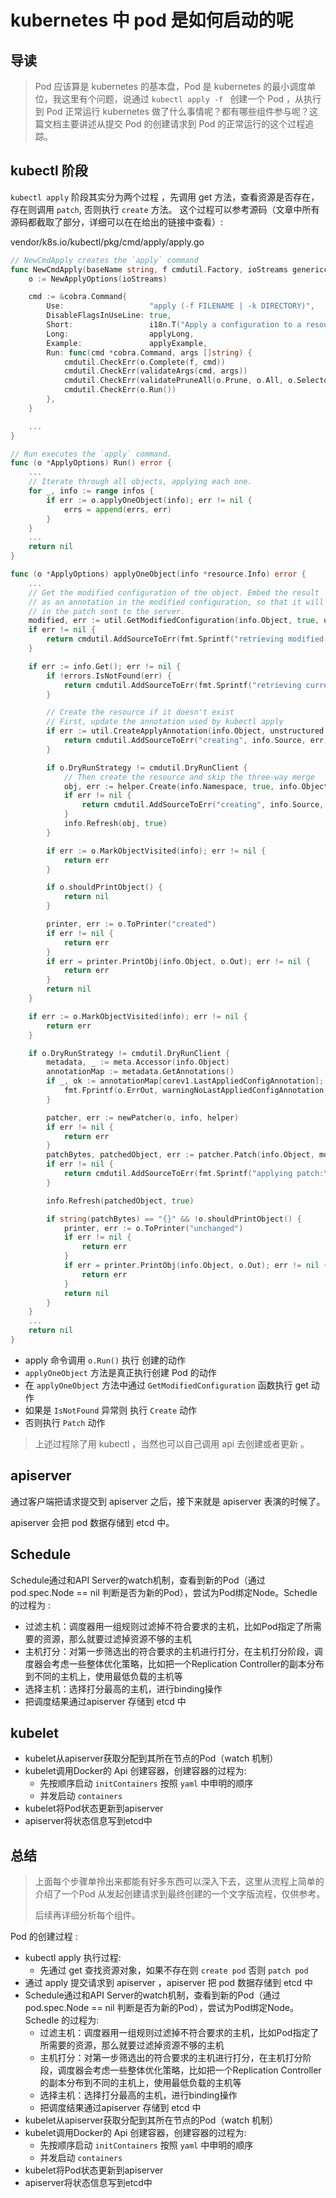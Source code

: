 # kubernetes 中 pod 是如何启动的呢


## 导读
> Pod 应该算是 kubernetes 的基本盘，Pod 是 kubernetes 的最小调度单位，我这里有个问题，说通过 `kubectl apply -f `
> 创建一个 Pod ，从执行到 Pod 正常运行 kubernetes 做了什么事情呢？都有哪些组件参与呢？这篇文档主要讲述从提交 Pod 的创建请求到
>Pod 的正常运行的这个过程追踪。

## kubectl 阶段
`kubectl apply` 阶段其实分为两个过程 ，先调用 get 方法，查看资源是否存在，存在则调用 `patch`, 否则执行 `create` 方法。
这个过程可以参考源码（文章中所有源码都截取了部分，详细可以在在给出的链接中查看）: 

vendor/k8s.io/kubectl/pkg/cmd/apply/apply.go
```go
// NewCmdApply creates the `apply` command
func NewCmdApply(baseName string, f cmdutil.Factory, ioStreams genericclioptions.IOStreams) *cobra.Command {
	o := NewApplyOptions(ioStreams)

	cmd := &cobra.Command{
		Use:                   "apply (-f FILENAME | -k DIRECTORY)",
		DisableFlagsInUseLine: true,
		Short:                 i18n.T("Apply a configuration to a resource by filename or stdin"),
		Long:                  applyLong,
		Example:               applyExample,
		Run: func(cmd *cobra.Command, args []string) {
			cmdutil.CheckErr(o.Complete(f, cmd))
			cmdutil.CheckErr(validateArgs(cmd, args))
			cmdutil.CheckErr(validatePruneAll(o.Prune, o.All, o.Selector))
			cmdutil.CheckErr(o.Run())
		},
	}

	...
}
```

```go
// Run executes the `apply` command.
func (o *ApplyOptions) Run() error {
	...
	// Iterate through all objects, applying each one.
	for _, info := range infos {
		if err := o.applyOneObject(info); err != nil {
			errs = append(errs, err)
		}
	}
	...
	return nil
}
```

```go
func (o *ApplyOptions) applyOneObject(info *resource.Info) error {
	...
	// Get the modified configuration of the object. Embed the result
	// as an annotation in the modified configuration, so that it will appear
	// in the patch sent to the server.
	modified, err := util.GetModifiedConfiguration(info.Object, true, unstructured.UnstructuredJSONScheme)
	if err != nil {
		return cmdutil.AddSourceToErr(fmt.Sprintf("retrieving modified configuration from:\n%s\nfor:", info.String()), info.Source, err)
	}

	if err := info.Get(); err != nil {
		if !errors.IsNotFound(err) {
			return cmdutil.AddSourceToErr(fmt.Sprintf("retrieving current configuration of:\n%s\nfrom server for:", info.String()), info.Source, err)
		}

		// Create the resource if it doesn't exist
		// First, update the annotation used by kubectl apply
		if err := util.CreateApplyAnnotation(info.Object, unstructured.UnstructuredJSONScheme); err != nil {
			return cmdutil.AddSourceToErr("creating", info.Source, err)
		}

		if o.DryRunStrategy != cmdutil.DryRunClient {
			// Then create the resource and skip the three-way merge
			obj, err := helper.Create(info.Namespace, true, info.Object)
			if err != nil {
				return cmdutil.AddSourceToErr("creating", info.Source, err)
			}
			info.Refresh(obj, true)
		}

		if err := o.MarkObjectVisited(info); err != nil {
			return err
		}

		if o.shouldPrintObject() {
			return nil
		}

		printer, err := o.ToPrinter("created")
		if err != nil {
			return err
		}
		if err = printer.PrintObj(info.Object, o.Out); err != nil {
			return err
		}
		return nil
	}

	if err := o.MarkObjectVisited(info); err != nil {
		return err
	}

	if o.DryRunStrategy != cmdutil.DryRunClient {
		metadata, _ := meta.Accessor(info.Object)
		annotationMap := metadata.GetAnnotations()
		if _, ok := annotationMap[corev1.LastAppliedConfigAnnotation]; !ok {
			fmt.Fprintf(o.ErrOut, warningNoLastAppliedConfigAnnotation, o.cmdBaseName)
		}

		patcher, err := newPatcher(o, info, helper)
		if err != nil {
			return err
		}
		patchBytes, patchedObject, err := patcher.Patch(info.Object, modified, info.Source, info.Namespace, info.Name, o.ErrOut)
		if err != nil {
			return cmdutil.AddSourceToErr(fmt.Sprintf("applying patch:\n%s\nto:\n%v\nfor:", patchBytes, info), info.Source, err)
		}

		info.Refresh(patchedObject, true)

		if string(patchBytes) == "{}" && !o.shouldPrintObject() {
			printer, err := o.ToPrinter("unchanged")
			if err != nil {
				return err
			}
			if err = printer.PrintObj(info.Object, o.Out); err != nil {
				return err
			}
			return nil
		}
	}
	...
	return nil
}
```

- apply 命令调用 `o.Run()` 执行 创建的动作
- `applyOneObject` 方法是真正执行创建 Pod 的动作
- 在 `applyOneObject` 方法中通过 `GetModifiedConfiguration` 函数执行 get 动作
- 如果是 `IsNotFound` 异常则 执行 `Create` 动作
- 否则执行 `Patch` 动作


> 上述过程除了用 kubectl ，当然也可以自己调用 api 去创建或者更新 。 

## apiserver 
通过客户端把请求提交到 apiserver 之后，接下来就是 apiserver 表演的时候了。

apiserver 会把 pod 数据存储到 etcd 中。

## Schedule
Schedule通过和API Server的watch机制，查看到新的Pod（通过 pod.spec.Node == nil 判断是否为新的Pod），尝试为Pod绑定Node。Schedle 的过程为 :

- 过滤主机：调度器用一组规则过滤掉不符合要求的主机，比如Pod指定了所需要的资源，那么就要过滤掉资源不够的主机
- 主机打分：对第一步筛选出的符合要求的主机进行打分，在主机打分阶段，调度器会考虑一些整体优化策略，比如把一个Replication Controller的副本分布到不同的主机上，使用最低负载的主机等
- 选择主机：选择打分最高的主机，进行binding操作
- 把调度结果通过apiserver 存储到 etcd 中

## kubelet
- kubelet从apiserver获取分配到其所在节点的Pod（watch 机制）
- kubelet调用Docker的 Api 创建容器，创建容器的过程为:
    - 先按顺序启动 `initContainers` 按照 `yaml` 中申明的顺序
    - 并发启动 `containers`
- kubelet将Pod状态更新到apiserver
- apiserver将状态信息写到etcd中


## 总结
> 上面每个步骤单拎出来都能有好多东西可以深入下去，这里从流程上简单的介绍了一个Pod 从发起创建请求到最终创建的一个文字版流程，仅供参考。
>
> 后续再详细分析每个组件。

Pod 的创建过程 :

- kubectl apply 执行过程: 
    - 先通过 get 查找资源对象，如果不存在则 `create pod` 否则 `patch pod`
- 通过 apply 提交请求到 apiserver ，apiserver 把 pod 数据存储到 etcd 中
- Schedule通过和API Server的watch机制，查看到新的Pod（通过 pod.spec.Node == nil 判断是否为新的Pod），尝试为Pod绑定Node。Schedle 的过程为:
    - 过滤主机：调度器用一组规则过滤掉不符合要求的主机，比如Pod指定了所需要的资源，那么就要过滤掉资源不够的主机
    - 主机打分：对第一步筛选出的符合要求的主机进行打分，在主机打分阶段，调度器会考虑一些整体优化策略，比如把一个Replication Controller的副本分布到不同的主机上，使用最低负载的主机等
    - 选择主机：选择打分最高的主机，进行binding操作
    - 把调度结果通过apiserver 存储到 etcd 中
- kubelet从apiserver获取分配到其所在节点的Pod（watch 机制）
- kubelet调用Docker的 Api 创建容器，创建容器的过程为:
    - 先按顺序启动 `initContainers` 按照 `yaml` 中申明的顺序
    - 并发启动 `containers`
- kubelet将Pod状态更新到apiserver
- apiserver将状态信息写到etcd中

